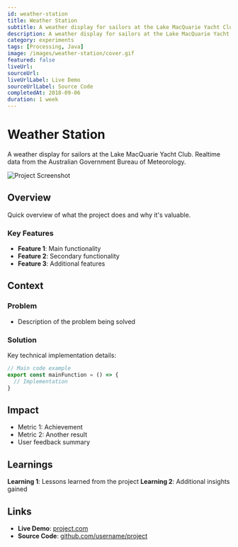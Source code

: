 ```yaml
---
id: weather-station
title: Weather Station
subtitle: A weather display for sailors at the Lake MacQuarie Yacht Club. Realtime data from the Australian Government Bureau of Meteorology.
description: A weather display for sailors at the Lake MacQuarie Yacht Club. Realtime data from the Australian Government Bureau of Meteorology.
category: experiments
tags: [Processing, Java]
image: /images/weather-station/cover.gif
featured: false
liveUrl:
sourceUrl:
liveUrlLabel: Live Demo
sourceUrlLabel: Source Code
completedAt: 2018-09-06
duration: 1 week
---
```


# Weather Station

A weather display for sailors at the Lake MacQuarie Yacht Club. Realtime data from the Australian Government Bureau of Meteorology.

![Project Screenshot](/images/simple-template.svg)

## Overview

Quick overview of what the project does and why it's valuable.

### Key Features

- **Feature 1**: Main functionality
- **Feature 2**: Secondary functionality
- **Feature 3**: Additional features

## Context

### Problem

- Description of the problem being solved

### Solution

Key technical implementation details:

```typescript
// Main code example
export const mainFunction = () => {
  // Implementation
}
```

## Impact

- Metric 1: Achievement
- Metric 2: Another result
- User feedback summary
  
## Learnings

**Learning 1**: Lessons learned from the project
**Learning 2**: Additional insights gained

## Links

- **Live Demo**: [project.com](https://example.com)
- **Source Code**: [github.com/username/project](https://github.com/username/project)
